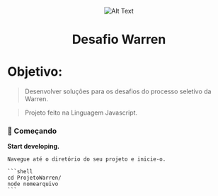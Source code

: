 <div align="center">

![Alt Text](https://media.giphy.com/media/vFKqnCdLPNOKc/giphy.gif)
 
</div>


<h1 align="center">
  Desafio Warren
</h1>

# Objetivo: 

>Desenvolver soluções para os desafios do processo seletivo da Warren.

>Projeto feito na Linguagem Javascript.

### 🚀 Começando

**Start developing.**

    Navegue até o diretório do seu projeto e inicie-o.

    ```shell
    cd ProjetoWarren/
    node nomearquivo
    ```



